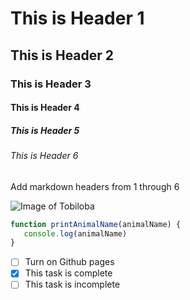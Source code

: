 # This is Header 1
## This is Header 2
### This is Header 3
#### This is Header 4
##### This is Header 5
###### This is Header 6


Add markdown headers from 1 through 6

![Image of Tobiloba](https://pbs.twimg.com/profile_images/1715448009289273344/tK-4D7h3_400x400.jpg)


```js
function printAnimalName(animalName) {
   console.log(animalName)
}
```

- [ ] Turn on Github pages
- [x] This task is complete
- [ ] This task is incomplete
